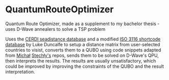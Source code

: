 # QuantumRouteOptimizer
Quantum Route Optimizer, made as a supplement to my bachelor thesis - uses D-Wave annealers to solve a TSP problem

Uses the [CERDI seadistance database](https://ferdi.fr/en/indicators/the-cerdi-seadistance-database) and a modified [ISO 3116 shortcode database](https://github.com/lukes/ISO-3166-Countries-with-Regional-Codes) by Luke Duncalfe to setup a distance matrix from user-selected countries to visist, converts them to a QUBO using code snippets adapted from [Michał](https://github.com/BOHRTECHNOLOGY/quantum_tsp) [Stęchły's](https://github.com/BOHRTECHNOLOGY/tsp-demo-unitary-fund) repos, sends them to be solved on D-Wave's QPU, then interprets the results.
The results are usually unsatisfactory, which could be improved by improving the constraints of the QUBO and the result interpretation.
